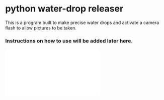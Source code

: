 # python water-drop releaser
This is a program built to make precise water drops and
activate a camera flash to allow pictures to be taken.


### Instructions on how to use will be added later here.
![Build The Circuit](build-circuit.md)
